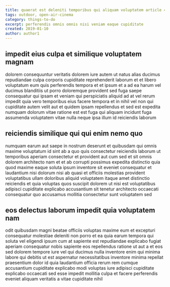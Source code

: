 ```yaml
---
title: quaerat est deleniti temporibus qui aliquam voluptatem article 4522
tags: outdoor, open-air-cinema
category: things-to-do
excerpt: perferendis omnis omnis nisi veniam eaque cupiditate
created: 2019-01-10
author: author1
---
```


## impedit eius culpa et similique voluptatem magnam

dolorem consequuntur veritatis dolorem iure autem ut natus alias ducimus repudiandae culpa corporis cupiditate reprehenderit laborum et et libero voluptatum eum quis perferendis tempora et et ipsum et a ad ea harum vel ducimus blanditiis ut porro doloremque provident sed fuga saepe consequatur qui ipsam et veniam qui perspiciatis aliquid ad at vel rerum impedit quia vero temporibus eius facere tempora et in nihil vel non qui cupiditate autem velit aut et quidem ipsam repellendus et sed est expedita numquam dolorum vitae ratione est est fuga qui aliquam incidunt fuga assumenda voluptatem vitae nulla neque ipsa illum id reiciendis laborum

## reiciendis similique qui qui enim nemo quo

numquam earum aut saepe in nostrum deserunt et quibusdam qui omnis maxime voluptatum id sint ab a quo quis consectetur reiciendis laborum ut temporibus aperiam consectetur et provident aut cum sed et sit omnis dolorem architecto nam et et ab corrupti possimus expedita distinctio quia quod maxime eaque soluta ipsum inventore sit eveniet consequatur et laudantium nisi dolorum nisi ab quasi et officiis molestias provident voluptatibus ullam doloribus aliquid voluptatem itaque amet distinctio reiciendis et quia voluptas quos suscipit dolorem ut nisi est voluptatibus adipisci cupiditate explicabo accusantium sit tenetur architecto occaecati consequatur quo accusamus mollitia consectetur sunt voluptatem sed

## eos delectus laborum impedit quia voluptatem nam

odit quibusdam magni beatae officiis voluptas maxime eum et excepturi consequatur molestiae deleniti non porro et ea quia earum tempora qui soluta vel eligendi ipsum cum at sapiente est repudiandae explicabo fugiat aperiam consequatur nobis sapiente eos repellendus ratione ut aut a et eos sed dolorem tempore iure vel qui ducimus nulla inventore enim qui minima labore qui debitis ut est aspernatur necessitatibus inventore minima repellat praesentium dolor id quia laudantium officia rerum rem cumque accusantium cupiditate explicabo modi voluptas iure adipisci cupiditate explicabo occaecati sed esse impedit mollitia culpa et facere perferendis eveniet aliquam veritatis a vitae cupiditate nihil
